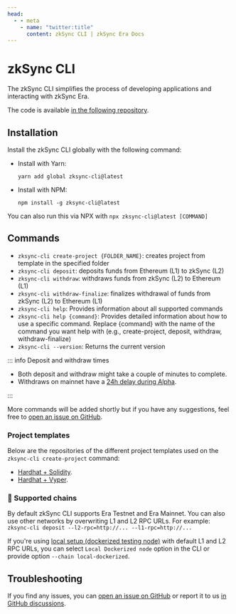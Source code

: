 ```yaml
---
head:
  - - meta
    - name: "twitter:title"
      content: zkSync CLI | zkSync Era Docs
---
```


# zkSync CLI

The zkSync CLI simplifies the process of developing applications and interacting with zkSync Era.

The code is available [in the following repository](https://github.com/matter-labs/zksync-cli).

## Installation

Install the zkSync CLI globally with the following command:

- Install with Yarn:

  ```
  yarn add global zksync-cli@latest
  ```

- Install with NPM:

  ```
  npm install -g zksync-cli@latest
  ```

You can also run this via NPX with `npx zksync-cli@latest [COMMAND]`

## Commands

- `zksync-cli create-project {FOLDER_NAME}`: creates project from template in the specified folder
- `zksync-cli deposit`: deposits funds from Ethereum (L1) to zkSync (L2)
- `zksync-cli withdraw`: withdraws funds from zkSync (L2) to Ethereum (L1)
- `zksync-cli withdraw-finalize`: finalizes withdrawal of funds from zkSync (L2) to Ethereum (L1)
- `zksync-cli help`: Provides information about all supported commands
- `zksync-cli help {command}`: Provides detailed information about how to use a specific command. Replace {command} with the name of the command you want help with (e.g., create-project, deposit, withdraw, withdraw-finalize)
- `zksync-cli --version`: Returns the current version

::: info Deposit and withdraw times

- Both deposit and withdraw might take a couple of minutes to complete.
- Withdraws on mainnet have a [24h delay during Alpha](../../reference/troubleshooting/withdrawal-delay.md).

:::

More commands will be added shortly but if you have any suggestions, feel free to [open an issue on GitHub](https://github.com/matter-labs/zksync-cli/issues/new).

### Project templates

Below are the repositories of the different project templates used on the `zksync-cli create-project` command:

- [Hardhat + Solidity](https://github.com/matter-labs/zksync-hardhat-template).
- [Hardhat + Vyper](https://github.com/matter-labs/zksync-hardhat-vyper-template).

### 🔗 Supported chains

By default zkSync CLI supports Era Testnet and Era Mainnet. You can also use other networks by overwriting L1 and L2 RPC URLs. For example: `zksync-cli deposit --l2-rpc=http://... --l1-rpc=http://...`

If you're using [local setup (dockerized testing node)](../testing/dockerized-testing.md) with default L1 and L2 RPC URLs, you can select `Local Dockerized node` option in the CLI or provide option `--chain local-dockerized`.

## Troubleshooting

If you find any issues, you can [open an issue on GitHub](https://github.com/matter-labs/zksync-cli/issues/new) or report it to us [in GitHub discussions](https://github.com/zkSync-Community-Hub/zkync-developers/discussions).
